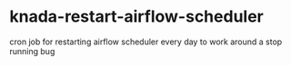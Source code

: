 # knada-restart-airflow-scheduler
cron job for restarting airflow scheduler every day to work around a stop running bug
